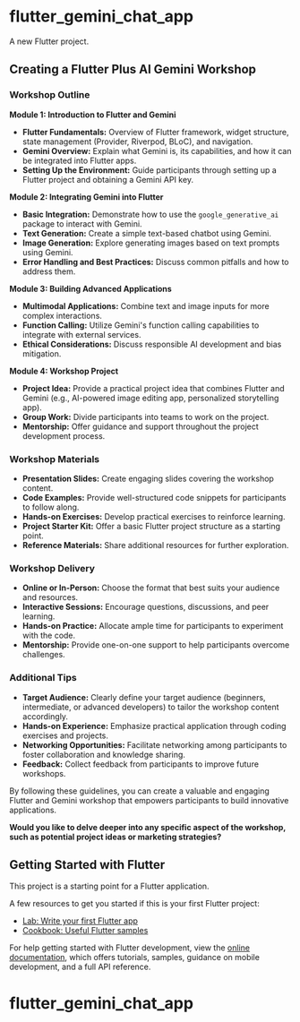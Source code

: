 # flutter_gemini_chat_app

A new Flutter project.

## Creating a Flutter Plus AI Gemini Workshop

### Workshop Outline

**Module 1: Introduction to Flutter and Gemini**

* **Flutter Fundamentals:** Overview of Flutter framework, widget structure, state management (Provider, Riverpod, BLoC), and navigation.
* **Gemini Overview:** Explain what Gemini is, its capabilities, and how it can be integrated into Flutter apps.
* **Setting Up the Environment:** Guide participants through setting up a Flutter project and obtaining a Gemini API key.

**Module 2: Integrating Gemini into Flutter**

* **Basic Integration:** Demonstrate how to use the `google_generative_ai` package to interact with Gemini.
* **Text Generation:** Create a simple text-based chatbot using Gemini.
* **Image Generation:** Explore generating images based on text prompts using Gemini.
* **Error Handling and Best Practices:** Discuss common pitfalls and how to address them.

**Module 3: Building Advanced Applications**

* **Multimodal Applications:** Combine text and image inputs for more complex interactions.
* **Function Calling:** Utilize Gemini's function calling capabilities to integrate with external services.
* **Ethical Considerations:** Discuss responsible AI development and bias mitigation.

**Module 4: Workshop Project**

* **Project Idea:** Provide a practical project idea that combines Flutter and Gemini (e.g., AI-powered image editing app, personalized storytelling app).
* **Group Work:** Divide participants into teams to work on the project.
* **Mentorship:** Offer guidance and support throughout the project development process.

### Workshop Materials

* **Presentation Slides:** Create engaging slides covering the workshop content.
* **Code Examples:** Provide well-structured code snippets for participants to follow along.
* **Hands-on Exercises:** Develop practical exercises to reinforce learning.
* **Project Starter Kit:** Offer a basic Flutter project structure as a starting point.
* **Reference Materials:** Share additional resources for further exploration.

### Workshop Delivery

* **Online or In-Person:** Choose the format that best suits your audience and resources.
* **Interactive Sessions:** Encourage questions, discussions, and peer learning.
* **Hands-on Practice:** Allocate ample time for participants to experiment with the code.
* **Mentorship:** Provide one-on-one support to help participants overcome challenges.

### Additional Tips

* **Target Audience:** Clearly define your target audience (beginners, intermediate, or advanced developers) to tailor the workshop content accordingly.
* **Hands-on Experience:** Emphasize practical application through coding exercises and projects.
* **Networking Opportunities:** Facilitate networking among participants to foster collaboration and knowledge sharing.
* **Feedback:** Collect feedback from participants to improve future workshops.

By following these guidelines, you can create a valuable and engaging Flutter and Gemini workshop that empowers participants to build innovative applications.
 
**Would you like to delve deeper into any specific aspect of the workshop, such as potential project ideas or marketing strategies?** 


## Getting Started with Flutter

This project is a starting point for a Flutter application.

A few resources to get you started if this is your first Flutter project:

- [Lab: Write your first Flutter app](https://docs.flutter.dev/get-started/codelab)
- [Cookbook: Useful Flutter samples](https://docs.flutter.dev/cookbook)

For help getting started with Flutter development, view the
[online documentation](https://docs.flutter.dev/), which offers tutorials,
samples, guidance on mobile development, and a full API reference.

# flutter_gemini_chat_app
